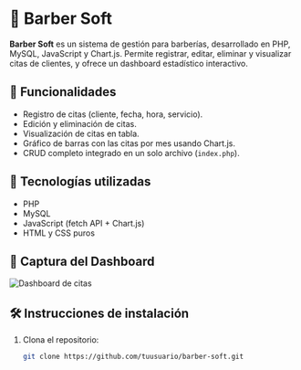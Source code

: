 # 💈 Barber Soft

**Barber Soft** es un sistema de gestión para barberías, desarrollado en PHP, MySQL, JavaScript y Chart.js. Permite registrar, editar, eliminar y visualizar citas de clientes, y ofrece un dashboard estadístico interactivo.

## 🚀 Funcionalidades

- Registro de citas (cliente, fecha, hora, servicio).
- Edición y eliminación de citas.
- Visualización de citas en tabla.
- Gráfico de barras con las citas por mes usando Chart.js.
- CRUD completo integrado en un solo archivo (`index.php`).

## 🧰 Tecnologías utilizadas

- PHP
- MySQL
- JavaScript (fetch API + Chart.js)
- HTML y CSS puros

## 📸 Captura del Dashboard

![Dashboard de citas](ruta/de/la/imagen.png) <!-- Reemplaza esto por la URL real al subir la imagen -->

## 🛠️ Instrucciones de instalación

1. Clona el repositorio:
   ```bash
   git clone https://github.com/tuusuario/barber-soft.git
